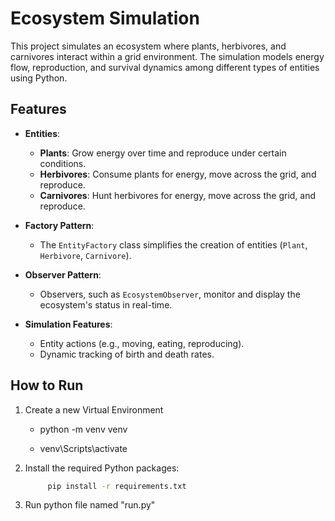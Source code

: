 # Ecosystem Simulation

This project simulates an ecosystem where plants, herbivores, and carnivores interact within a grid environment. The simulation models energy flow, reproduction, and survival dynamics among different types of entities using Python.

## Features

- **Entities**:
  - **Plants**: Grow energy over time and reproduce under certain conditions.
  - **Herbivores**: Consume plants for energy, move across the grid, and reproduce.
  - **Carnivores**: Hunt herbivores for energy, move across the grid, and reproduce.
- **Factory Pattern**:

  - The `EntityFactory` class simplifies the creation of entities (`Plant`, `Herbivore`, `Carnivore`).

- **Observer Pattern**:

  - Observers, such as `EcosystemObserver`, monitor and display the ecosystem's status in real-time.

- **Simulation Features**:
  - Entity actions (e.g., moving, eating, reproducing).
  - Dynamic tracking of birth and death rates.

## How to Run

1. Create a new Virtual Environment

   - python -m venv venv

   - venv\Scripts\activate

2. Install the required Python packages:

   ```bash
        pip install -r requirements.txt
   ```

3. Run python file named "run.py"
